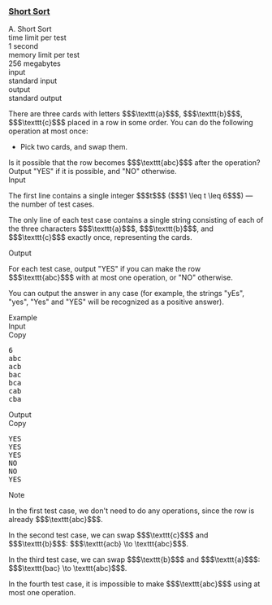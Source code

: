 <h3><a href="https://codeforces.com/contest/1873/problem/A" target="_blank" rel="noopener noreferrer">Short Sort</a></h3>

<div class="header"><div class="title">A. Short Sort</div><div class="time-limit"><div class="property-title">time limit per test</div>1 second</div><div class="memory-limit"><div class="property-title">memory limit per test</div>256 megabytes</div><div class="input-file input-standard"><div class="property-title">input</div>standard input</div><div class="output-file output-standard"><div class="property-title">output</div>standard output</div></div><div><p>There are three cards with letters $$$\texttt{a}$$$, $$$\texttt{b}$$$, $$$\texttt{c}$$$ placed in a row in some order. You can do the following operation <span class="tex-font-style-bf">at most once</span>: </p><ul> <li> Pick two cards, and swap them. </li></ul> Is it possible that the row becomes $$$\texttt{abc}$$$ after the operation? Output "<span class="tex-font-style-tt">YES</span>" if it is possible, and "<span class="tex-font-style-tt">NO</span>" otherwise.</div><div class="input-specification"><div class="section-title">Input</div><p>The first line contains a single integer $$$t$$$ ($$$1 \leq t \leq 6$$$) — the number of test cases.</p><p>The only line of each test case contains a single string consisting of each of the three characters $$$\texttt{a}$$$, $$$\texttt{b}$$$, and $$$\texttt{c}$$$ exactly once, representing the cards.</p></div><div class="output-specification"><div class="section-title">Output</div><p>For each test case, output "<span class="tex-font-style-tt">YES</span>" if you can make the row $$$\texttt{abc}$$$ with at most one operation, or "<span class="tex-font-style-tt">NO</span>" otherwise.</p><p>You can output the answer in any case (for example, the strings "<span class="tex-font-style-tt">yEs</span>", "<span class="tex-font-style-tt">yes</span>", "<span class="tex-font-style-tt">Yes</span>" and "<span class="tex-font-style-tt">YES</span>" will be recognized as a positive answer).</p></div><div class="sample-tests"><div class="section-title">Example</div><div class="sample-test"><div class="input"><div class="title">Input<div title="Copy" data-clipboard-target="#id003604658826220649" id="id00418821417148339" class="input-output-copier">Copy</div></div><pre id="id003604658826220649"><div class="test-example-line test-example-line-even test-example-line-0">6</div><div class="test-example-line test-example-line-odd test-example-line-1">abc</div><div class="test-example-line test-example-line-even test-example-line-2">acb</div><div class="test-example-line test-example-line-odd test-example-line-3">bac</div><div class="test-example-line test-example-line-even test-example-line-4">bca</div><div class="test-example-line test-example-line-odd test-example-line-5">cab</div><div class="test-example-line test-example-line-even test-example-line-6">cba</div></pre></div><div class="output"><div class="title">Output<div title="Copy" data-clipboard-target="#id0012857569363189525" id="id00833007767277064" class="input-output-copier">Copy</div></div><pre id="id0012857569363189525">YES
YES
YES
NO
NO
YES
</pre></div></div></div><div class="note"><div class="section-title">Note</div><p>In the first test case, we don't need to do any operations, since the row is already $$$\texttt{abc}$$$.</p><p>In the second test case, we can swap $$$\texttt{c}$$$ and $$$\texttt{b}$$$: $$$\texttt{acb} \to \texttt{abc}$$$.</p><p>In the third test case, we can swap $$$\texttt{b}$$$ and $$$\texttt{a}$$$: $$$\texttt{bac} \to \texttt{abc}$$$.</p><p>In the fourth test case, it is impossible to make $$$\texttt{abc}$$$ using <span class="tex-font-style-bf">at most one</span> operation.</p></div>
